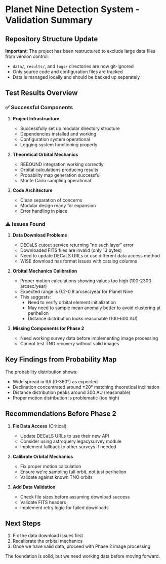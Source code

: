 # Planet Nine Detection System - Validation Summary

## Repository Structure Update

**Important**: The project has been restructured to exclude large data files from version control:
- `data/`, `results/`, and `logs/` directories are now git-ignored
- Only source code and configuration files are tracked
- Data is managed locally and should be backed up separately

## Test Results Overview

### ✅ Successful Components

1. **Project Infrastructure**
   - Successfully set up modular directory structure
   - Dependencies installed and working
   - Configuration system operational
   - Logging system functioning properly

2. **Theoretical Orbital Mechanics** 
   - REBOUND integration working correctly
   - Orbital calculations producing results
   - Probability map generation successful
   - Monte Carlo sampling operational

3. **Code Architecture**
   - Clean separation of concerns
   - Modular design ready for expansion
   - Error handling in place

### ⚠️ Issues Found

1. **Data Download Problems**
   - DECaLS cutout service returning "no such layer" error
   - Downloaded FITS files are invalid (only 13 bytes)
   - Need to update DECaLS URLs or use different data access method
   - WISE download has format issues with catalog columns

2. **Orbital Mechanics Calibration**
   - Proper motion calculations showing values too high (100-2300 arcsec/year)
   - Expected range is 0.2-0.8 arcsec/year for Planet Nine
   - This suggests:
     - Need to verify orbital element initialization
     - May need to sample mean anomaly better to avoid clustering at perihelion
     - Distance distribution looks reasonable (100-600 AU)

3. **Missing Components for Phase 2**
   - Need working survey data before implementing image processing
   - Cannot test TNO recovery without valid images

## Key Findings from Probability Map

The probability distribution shows:
- Wide spread in RA (0-360°) as expected
- Declination concentrated around ±20° matching theoretical inclination
- Distance distribution peaks around 300 AU (reasonable)
- Proper motion distribution is problematic (too high)

## Recommendations Before Phase 2

1. **Fix Data Access** (Critical)
   - Update DECaLS URLs to use their new API
   - Consider using astroquery.legacysurvey module
   - Implement fallback to other surveys if needed

2. **Calibrate Orbital Mechanics**
   - Fix proper motion calculation 
   - Ensure we're sampling full orbit, not just perihelion
   - Validate against known TNO orbits

3. **Add Data Validation**
   - Check file sizes before assuming download success
   - Validate FITS headers
   - Implement retry logic for failed downloads

## Next Steps

1. Fix the data download issues first
2. Recalibrate the orbital mechanics
3. Once we have valid data, proceed with Phase 2 image processing

The foundation is solid, but we need working data before moving forward.